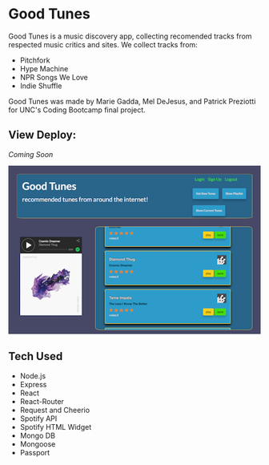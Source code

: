 # Good Tunes

Good Tunes is a music discovery app, collecting recomended tracks from respected music critics and sites. We collect tracks from:

* Pitchfork
* Hype Machine
* NPR Songs We Love
* Indie Shuffle

Good Tunes was made by Marie Gadda, Mel DeJesus, and Patrick Preziotti for UNC's Coding Bootcamp final project. 

## View Deploy:

*Coming Soon*

![Good Tunes Screenshot](https://github.com/mariegadda/tunesimgs/blob/master/goodtunes_screenshot.png?raw=true)

## Tech Used

* Node.js
* Express
* React
* React-Router
* Request and Cheerio 
* Spotify API
* Spotify HTML Widget
* Mongo DB
* Mongoose
* Passport

